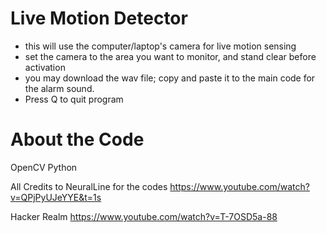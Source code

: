 # Live Motion Detector

- this will use the computer/laptop's camera for live motion sensing
- set the camera to the area you want to monitor, and stand clear before activation
- you may download the wav file; copy and paste it to the main code for the alarm sound.
- Press Q to quit program

# About the Code
OpenCV Python

All Credits to NeuralLine for the codes
https://www.youtube.com/watch?v=QPjPyUJeYYE&t=1s



Hacker Realm
https://www.youtube.com/watch?v=T-7OSD5a-88
